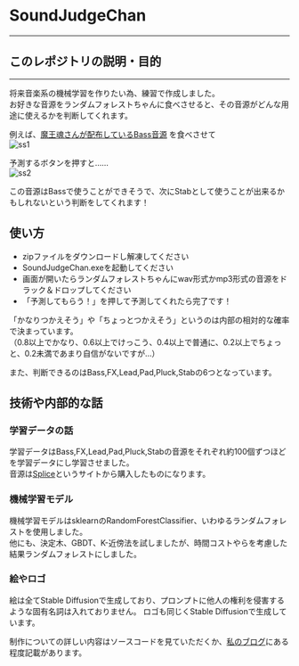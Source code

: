 # SoundJudgeChan
-----    

## このレポジトリの説明・目的
-----
将来音楽系の機械学習を作りたい為、練習で作成しました。    
お好きな音源をランダムフォレストちゃんに食べさせると、その音源がどんな用途に使えるかを判断してくれます。

例えば、[魔王魂さんが配布しているBass音源](https://maou.audio/se_inst_bass05/)
を食べさせて    
![ss1](https://github.com/tamakoma1129/SoundJudgeChan/assets/93993709/ced6243e-6c0f-4230-9ed5-6479b94ab0b0)


予測するボタンを押すと……    
  ![ss2](https://github.com/tamakoma1129/SoundJudgeChan/assets/93993709/28288787-1da9-44f8-b6c5-e57c91486540)

この音源はBassで使うことができそうで、次にStabとして使うことが出来るかもしれないという判断をしてくれます！

## 使い方
- zipファイルをダウンロードし解凍してください
- SoundJudgeChan.exeを起動してください
- 画面が開いたらランダムフォレストちゃんにwav形式かmp3形式の音源をドラック＆ドロップしてください
- 「予測してもらう！」を押して予測してくれたら完了です！
    
「かなりつかえそう」や「ちょっとつかえそう」というのは内部の相対的な確率で決まっています。    
（0.8以上でかなり、0.6以上でけっこう、0.4以上で普通に、0.2以上でちょっと、0.2未満であまり自信がないですが…）    

また、判断できるのはBass,FX,Lead,Pad,Pluck,Stabの6つとなっています。
## 技術や内部的な話

### 学習データの話
学習データはBass,FX,Lead,Pad,Pluck,Stabの音源をそれぞれ約100個ずつほどを学習データにし学習させました。    
音源は[Splice](https://splice.com/home)というサイトから購入したものになります。

### 機械学習モデル
機械学習モデルはsklearnのRandomForestClassifier、いわゆるランダムフォレストを使用しました。   
他にも、決定木、GBDT、K-近傍法を試しましたが、時間コストやらを考慮した結果ランダムフォレストにしました。

### 絵やロゴ
絵は全てStable Diffusionで生成しており、プロンプトに他人の権利を侵害するような固有名詞は入れておりません。
ロゴも同じくStable Diffusionで生成しています。

制作についての詳しい内容はソースコードを見ていただくか、[私のブログ](https://tamakoma.com/category/python/)にある程度記載があります。
